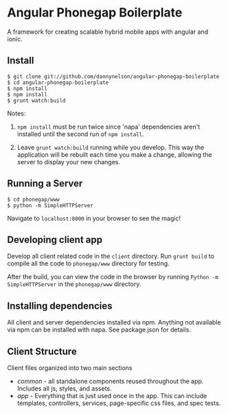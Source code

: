 # Angular Phonegap Boilerplate

A framework for creating scalable hybrid mobile apps with angular and ionic.

## Install

```
$ git clone git://github.com/dannynelson/angular-phonegap-boilerplate
$ cd angular-phonegap-boilerplate
$ npm install
$ npm install
$ grunt watch:build
```

Notes:

1. `npm install` must be run twice since 'napa' dependencies aren't installed until the second run of `npm install`.

2. Leave `grunt watch:build` running while you develop. This way the application will be rebuilt each time you make a change, allowing the server to display your new changes.

## Running a Server

```
$ cd phonegap/www
$ python -m SimpleHTTPServer
```

Navigate to `localhost:8000` in your browser to see the magic!

## Developing client app
Develop all client related code in the `client` directory. Run `grunt build` to compile all the code to `phonegap/www` directory for testing.

After the build, you can view the code in the browser by running `Python -m SimpleHTTPServer` in the `phonegap/www` directory.

## Installing dependencies
All client and server dependencies installed via npm. Anything not available via npm can be installed with napa. See package.json for details.

## Client Structure
Client files organized into two main sections
- *common* - all standalone components reused throughout the app. Includes all js, styles, and assets.
- *app* - Everything that is just used once in the app. This can include templates, controllers, services, page-specific css files, and spec tests.
